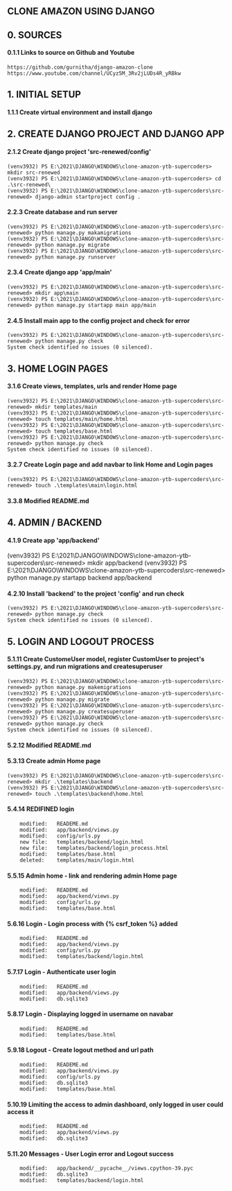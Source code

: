 ## CLONE AMAZON USING DJANGO


## 0. SOURCES

#### 0.1.1 Links to source on Github and Youtube

	https://github.com/gurnitha/django-amazon-clone
	https://www.youtube.com/channel/UCyz5M_3Rv2jLUDs4R_yRBkw

## 1. INITIAL SETUP

#### 1.1.1 Create virtual environment and install django

## 2. CREATE DJANGO PROJECT AND DJANGO APP

#### 2.1.2 Create django project 'src-renewed/config'

	(venv3932) PS E:\2021\DJANGO\WINDOWS\clone-amazon-ytb-supercoders> mkdir src-renewed
	(venv3932) PS E:\2021\DJANGO\WINDOWS\clone-amazon-ytb-supercoders> cd .\src-renewed\
	(venv3932) PS E:\2021\DJANGO\WINDOWS\clone-amazon-ytb-supercoders\src-renewed> django-admin startproject config . 

#### 2.2.3 Create database and run server

	(venv3932) PS E:\2021\DJANGO\WINDOWS\clone-amazon-ytb-supercoders\src-renewed> python manage.py makamigrations
	(venv3932) PS E:\2021\DJANGO\WINDOWS\clone-amazon-ytb-supercoders\src-renewed> python manage.py migrate
	(venv3932) PS E:\2021\DJANGO\WINDOWS\clone-amazon-ytb-supercoders\src-renewed> python manage.py runserver 

#### 2.3.4 Create django app 'app/main'

	(venv3932) PS E:\2021\DJANGO\WINDOWS\clone-amazon-ytb-supercoders\src-renewed> mkdir app\main
	(venv3932) PS E:\2021\DJANGO\WINDOWS\clone-amazon-ytb-supercoders\src-renewed> python manage.py startapp main app/main

#### 2.4.5 Install main app to the config project and check for error 

	(venv3932) PS E:\2021\DJANGO\WINDOWS\clone-amazon-ytb-supercoders\src-renewed> python manage.py check
	System check identified no issues (0 silenced).


## 3. HOME LOGIN PAGES

#### 3.1.6 Create views, templates, urls and render Home page

	(venv3932) PS E:\2021\DJANGO\WINDOWS\clone-amazon-ytb-supercoders\src-renewed> mkdir templates/main
	(venv3932) PS E:\2021\DJANGO\WINDOWS\clone-amazon-ytb-supercoders\src-renewed> touch templates/main/home.html
	(venv3932) PS E:\2021\DJANGO\WINDOWS\clone-amazon-ytb-supercoders\src-renewed> touch templates/base.html
	(venv3932) PS E:\2021\DJANGO\WINDOWS\clone-amazon-ytb-supercoders\src-renewed> python manage.py check
	System check identified no issues (0 silenced).

#### 3.2.7 Create Login page and add navbar to link Home and Login pages

	(venv3932) PS E:\2021\DJANGO\WINDOWS\clone-amazon-ytb-supercoders\src-renewed> touch .\templates\main\login.html

#### 3.3.8 Modified README.md 


## 4. ADMIN / BACKEND

#### 4.1.9 Create app 'app/backend'

(venv3932) PS E:\2021\DJANGO\WINDOWS\clone-amazon-ytb-supercoders\src-renewed> mkdir app/backend
(venv3932) PS E:\2021\DJANGO\WINDOWS\clone-amazon-ytb-supercoders\src-renewed> python manage.py startapp backend app/backend

#### 4.2.10 Install 'backend' to the project 'config' and run check

	(venv3932) PS E:\2021\DJANGO\WINDOWS\clone-amazon-ytb-supercoders\src-renewed> python manage.py check
	System check identified no issues (0 silenced).

## 5. LOGIN AND LOGOUT PROCESS

#### 5.1.11 Create CustomeUser model, register CustomUser to project's settings.py, and run migrations and createsuperuser

	(venv3932) PS E:\2021\DJANGO\WINDOWS\clone-amazon-ytb-supercoders\src-renewed> python manage.py makemigrations
	(venv3932) PS E:\2021\DJANGO\WINDOWS\clone-amazon-ytb-supercoders\src-renewed> python manage.py migrate
	(venv3932) PS E:\2021\DJANGO\WINDOWS\clone-amazon-ytb-supercoders\src-renewed> python manage.py createsuperuser
	(venv3932) PS E:\2021\DJANGO\WINDOWS\clone-amazon-ytb-supercoders\src-renewed> python manage.py check
	System check identified no issues (0 silenced).

#### 5.2.12 Modified README.md	

#### 5.3.13 Create admin Home page

	(venv3932) PS E:\2021\DJANGO\WINDOWS\clone-amazon-ytb-supercoders\src-renewed> mkdir .\templates\backend
	(venv3932) PS E:\2021\DJANGO\WINDOWS\clone-amazon-ytb-supercoders\src-renewed> touch .\templates\backend\home.html


#### 5.4.14 REDIFINED login

        modified:   READEME.md
        modified:   app/backend/views.py
        modified:   config/urls.py
        new file:   templates/backend/login.html
        new file:   templates/backend/login_process.html
        modified:   templates/base.html
        deleted:    templates/main/login.html

#### 5.5.15 Admin home - link and rendering admin Home page

        modified:   READEME.md
        modified:   app/backend/views.py
        modified:   config/urls.py
        modified:   templates/base.html

#### 5.6.16 Login - Login process with {% csrf_token %} added

        modified:   READEME.md
        modified:   app/backend/views.py
        modified:   config/urls.py
        modified:   templates/backend/login.html

#### 5.7.17 Login - Authenticate user login

        modified:   READEME.md
        modified:   app/backend/views.py
        modified:   db.sqlite3

#### 5.8.17 Login - Displaying logged in username on navabar

        modified:   READEME.md
        modified:   templates/base.html

#### 5.9.18 Logout - Create logout method and url path

        modified:   READEME.md
        modified:   app/backend/views.py
        modified:   config/urls.py
        modified:   db.sqlite3
        modified:   templates/base.html

#### 5.10.19 Limiting the access to admin dashboard, only logged in user could access it

        modified:   READEME.md
        modified:   app/backend/views.py
        modified:   db.sqlite3

#### 5.11.20 Messages - User Login error and Logout success
 
        modified:   app/backend/__pycache__/views.cpython-39.pyc
        modified:   db.sqlite3
        modified:   templates/backend/login.html




































































